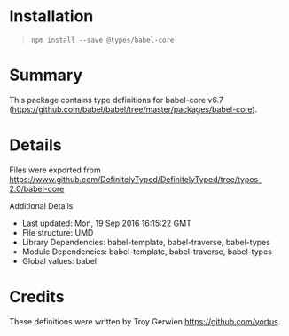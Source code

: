 # Installation
> `npm install --save @types/babel-core`

# Summary
This package contains type definitions for babel-core v6.7 (https://github.com/babel/babel/tree/master/packages/babel-core).

# Details
Files were exported from https://www.github.com/DefinitelyTyped/DefinitelyTyped/tree/types-2.0/babel-core

Additional Details
 * Last updated: Mon, 19 Sep 2016 16:15:22 GMT
 * File structure: UMD
 * Library Dependencies: babel-template, babel-traverse, babel-types
 * Module Dependencies: babel-template, babel-traverse, babel-types
 * Global values: babel

# Credits
These definitions were written by Troy Gerwien <https://github.com/yortus>.
